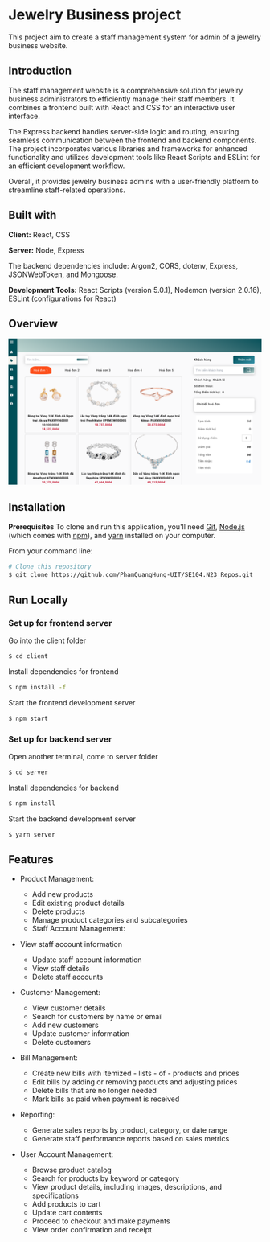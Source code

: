 
# Jewelry Business project

This project aim to create a staff management system for admin of a jewelry business website.



## Introduction
The staff management website is a comprehensive solution for jewelry business administrators to efficiently manage their staff members. It combines a frontend built with React and CSS for an interactive user interface. 

The Express backend handles server-side logic and routing, ensuring seamless communication between the frontend and backend components. The project incorporates various libraries and frameworks for enhanced functionality and utilizes development tools like React Scripts and ESLint for an efficient development workflow. 

Overall, it provides jewelry business admins with a user-friendly platform to streamline staff-related operations.
## Built with

**Client:** React, CSS

**Server:** Node, Express

The backend dependencies include: Argon2, CORS, dotenv, Express, JSONWebToken, and Mongoose.

**Development Tools:** React Scripts (version 5.0.1), Nodemon (version 2.0.16), ESLint (configurations for React)



## Overview

![App Screenshot](./client/public/web_overview.png)

## Installation
**Prerequisites**
To clone and run this application, you'll need [Git](https://git-scm.com), [Node.js](https://nodejs.org/en/download/) (which comes with [npm](http://npmjs.com)), and [yarn](https://classic.yarnpkg.com/lang/en/docs/install/#mac-stable) installed on your computer. 

From your command line:

```bash
# Clone this repository
$ git clone https://github.com/PhamQuangHung-UIT/SE104.N23_Repos.git
```

## Run Locally
### Set up for frontend server

Go into the client folder
```bash
$ cd client
```

Install dependencies for frontend
```bash
$ npm install -f
```
Start the frontend development server
```bash
$ npm start
```

### Set up for backend server

Open another terminal, come to server folder
```bash
$ cd server
```

Install dependencies for backend
```bash
$ npm install 
```

Start the backend development server
```bash
$ yarn server
```
## Features

- Product Management:
    - Add new products
    - Edit existing product details
    - Delete products
    - Manage product categories and subcategories
    - Staff Account Management:

- View staff account information
    - Update staff account information
    - View staff details
    - Delete staff accounts
- Customer Management:

    - View customer details
    - Search for customers by name or email
    - Add new customers
    - Update customer information
    - Delete customers
- Bill Management:
    - Create new bills with itemized - lists - of - products and prices
    - Edit bills by adding or removing products and adjusting prices
    - Delete bills that are no longer needed
    - Mark bills as paid when payment is received
- Reporting:

    - Generate sales reports by product, category, or date range
    - Generate staff performance reports based on sales metrics
- User Account Management:

    - Browse product catalog
    - Search for products by keyword or  category
    - View product details, including images, descriptions, and specifications
    - Add products to cart
    - Update cart contents
    - Proceed to checkout and make payments
    - View order confirmation and receipt
